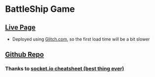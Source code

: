 # BattleShip Game 

## [Live Page](https://ttoomas-battleship-game-1.glitch.me/)
- Deployed using [Glitch.com](https://glitch.com/), so the first load time will be a bit slower
## [Github Repo](https://github.com/ttoomas/battleship-game)


### Thanks to [socket.io cheatsheet (best thing ever)](https://socket.io/docs/v3/emit-cheatsheet/)
